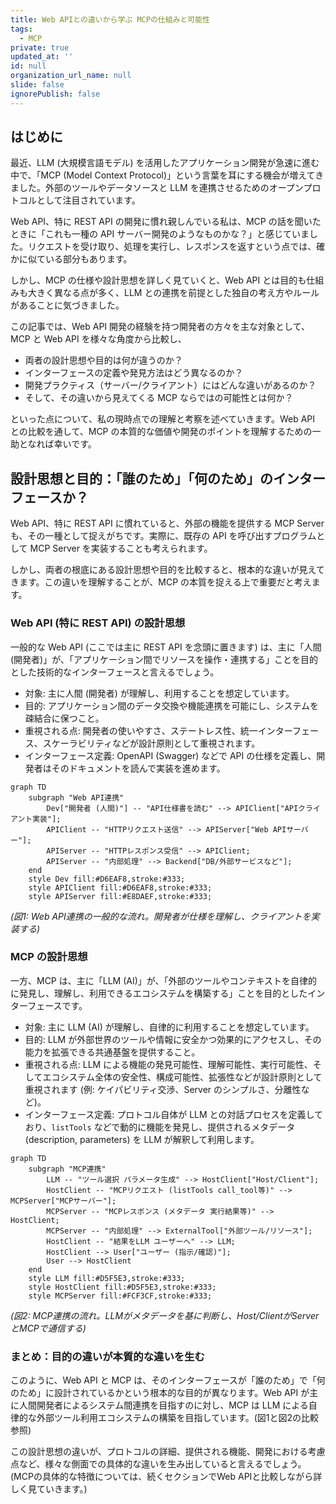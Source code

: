 ```yaml
---
title: Web APIとの違いから学ぶ MCPの仕組みと可能性
tags:
  - MCP
private: true
updated_at: ''
id: null
organization_url_name: null
slide: false
ignorePublish: false
---
```


## はじめに

最近、LLM (大規模言語モデル) を活用したアプリケーション開発が急速に進む中で、「MCP (Model Context Protocol)」という言葉を耳にする機会が増えてきました。外部のツールやデータソースと LLM を連携させるためのオープンプロトコルとして注目されています。

Web API、特に REST API の開発に慣れ親しんでいる私は、MCP の話を聞いたときに「これも一種の API サーバー開発のようなものかな？」と感じていました。リクエストを受け取り、処理を実行し、レスポンスを返すという点では、確かに似ている部分もあります。

しかし、MCP の仕様や設計思想を詳しく見ていくと、Web API とは目的も仕組みも大きく異なる点が多く、LLM との連携を前提とした独自の考え方やルールがあることに気づきました。

この記事では、Web API 開発の経験を持つ開発者の方々を主な対象として、MCP と Web API を様々な角度から比較し、

-   両者の設計思想や目的は何が違うのか？
-   インターフェースの定義や発見方法はどう異なるのか？
-   開発プラクティス（サーバー/クライアント）にはどんな違いがあるのか？
-   そして、その違いから見えてくる MCP ならではの可能性とは何か？

といった点について、私の現時点での理解と考察を述べていきます。Web API との比較を通して、MCP の本質的な価値や開発のポイントを理解するための一助となれば幸いです。

## 設計思想と目的：「誰のため」「何のため」のインターフェースか？

Web API、特に REST API に慣れていると、外部の機能を提供する MCP Server も、その一種として捉えがちです。実際に、既存の API を呼び出すプログラムとして MCP Server を実装することも考えられます。

しかし、両者の根底にある設計思想や目的を比較すると、根本的な違いが見えてきます。この違いを理解することが、MCP の本質を捉える上で重要だと考えます。

### Web API (特に REST API) の設計思想

一般的な Web API (ここでは主に REST API を念頭に置きます) は、主に「人間 (開発者)」が、「アプリケーション間でリソースを操作・連携する」ことを目的とした技術的なインターフェースと言えるでしょう。

-   対象: 主に人間 (開発者) が理解し、利用することを想定しています。
-   目的: アプリケーション間のデータ交換や機能連携を可能にし、システムを疎結合に保つこと。
-   重視される点: 開発者の使いやすさ、ステートレス性、統一インターフェース、スケーラビリティなどが設計原則として重視されます。
-   インターフェース定義: OpenAPI (Swagger) などで API の仕様を定義し、開発者はそのドキュメントを読んで実装を進めます。

```mermaid
graph TD
    subgraph "Web API連携"
        Dev["開発者 (人間)"] -- "API仕様書を読む" --> APIClient["APIクライアント実装"];
        APIClient -- "HTTPリクエスト送信" --> APIServer["Web APIサーバー"];
        APIServer -- "HTTPレスポンス受信" --> APIClient;
        APIServer -- "内部処理" --> Backend["DB/外部サービスなど"];
    end
    style Dev fill:#D6EAF8,stroke:#333;
    style APIClient fill:#D6EAF8,stroke:#333;
    style APIServer fill:#E8DAEF,stroke:#333;
```
*(図1: Web API連携の一般的な流れ。開発者が仕様を理解し、クライアントを実装する)*

### MCP の設計思想

一方、MCP は、主に「LLM (AI)」が、「外部のツールやコンテキストを自律的に発見し、理解し、利用できるエコシステムを構築する」ことを目的としたインターフェースです。

-   対象: 主に LLM (AI) が理解し、自律的に利用することを想定しています。
-   目的: LLM が外部世界のツールや情報に安全かつ効果的にアクセスし、その能力を拡張できる共通基盤を提供すること。
-   重視される点: LLM による機能の発見可能性、理解可能性、実行可能性、そしてエコシステム全体の安全性、構成可能性、拡張性などが設計原則として重視されます (例: ケイパビリティ交渉、Server のシンプルさ、分離性など)。
-   インターフェース定義: プロトコル自体が LLM との対話プロセスを定義しており、`listTools` などで動的に機能を発見し、提供されるメタデータ (description, parameters) を LLM が解釈して利用します。

```mermaid
graph TD
    subgraph "MCP連携"
        LLM -- "ツール選択 パラメータ生成" --> HostClient["Host/Client"];
        HostClient -- "MCPリクエスト (listTools call_tool等)" --> MCPServer["MCPサーバー"];
        MCPServer -- "MCPレスポンス (メタデータ 実行結果等)" --> HostClient;
        MCPServer -- "内部処理" --> ExternalTool["外部ツール/リソース"];
        HostClient -- "結果をLLM ユーザーへ" --> LLM;
        HostClient --> User["ユーザー (指示/確認)"];
        User --> HostClient
    end
    style LLM fill:#D5F5E3,stroke:#333;
    style HostClient fill:#D5F5E3,stroke:#333;
    style MCPServer fill:#FCF3CF,stroke:#333;
```
*(図2: MCP連携の流れ。LLMがメタデータを基に判断し、Host/ClientがServerとMCPで通信する)*

### まとめ：目的の違いが本質的な違いを生む

このように、Web API と MCP は、そのインターフェースが「誰のため」で「何のため」に設計されているかという根本的な目的が異なります。Web API が主に人間開発者によるシステム間連携を目指すのに対し、MCP は LLM による自律的な外部ツール利用エコシステムの構築を目指しています。(図1と図2の比較参照)

この設計思想の違いが、プロトコルの詳細、提供される機能、開発における考慮点など、様々な側面での具体的な違いを生み出していると言えるでしょう。
(MCPの具体的な特徴については、続くセクションでWeb APIと比較しながら詳しく見ていきます。)

